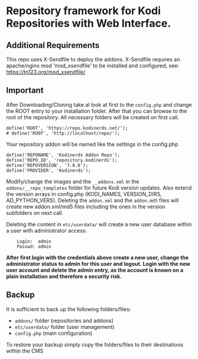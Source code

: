 <h1>Repository framework for Kodi Repositories with Web Interface.</h1>

<h2>Additional Requirements</h2>

This repo uses X-Sendfile to deploy the addons. X-Sendfile requires an apache/nginx mod 'mod_xsendfile' to be installed 
and configured, see: https://tn123.org/mod_xsendfile/

<h2>Important</h2>

After Downloading/Cloning take al look at first to the ```config.php``` and change the ROOT entry to your installation folder.
After that you can browse to the root of the repository. All necessary folders will be created on first call.

    define('ROOT', 'https://repo.kodinerds.net/');
    # define('ROOT', 'http://localhost/repo/');

Your repository addon will be named like the settings in the config.php

    define('REPONAME', 'Kodinerds Addon Repo');
    define('REPO_ID', 'repository.kodinerds');
    define('REPOVERSION', '7.0.0');
    define('PROVIDER', 'Kodinerds');

Modify/change the images and the ```__addons.xml``` in the ```addons/__repo_templates``` folder for future Kodi version updates. 
Also extend the version arrays in config.php (KODI_NAMES, VERSION_DIRS, AD_PYTHON_VERS). Deleting the ```addon.xml``` and 
the ```addon.md5``` files will create new addon.xml/md5 files including the ones in the version subfolders on next call.

Deleting the content in ```etc/userdata/``` will create a new user database within a user with administrator access:

        Login:  admin
        Passwd: admin

**After first login with the credentials above create a new user, change the administrator status to admin for this user and logout. Login with the new user account and delete the admin entry, as the account is known on a plain installation and therefore a security risk.**

<h2>Backup</h2>

It is sufficient to back up the following folders/files:

- ```addons/``` folder (repositories and addons)
- ```etc/userdata/``` folder (user management)
- ```config.php``` (main configuration)

To restore your backup simply copy the folders/files to their destinations within the CMS